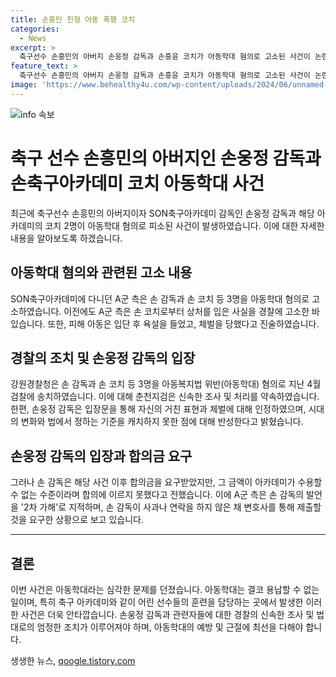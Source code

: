 ```yaml
---
title: 손흥민 친형 아동 폭행 코치
categories:
  - News
excerpt: >
  축구선수 손흥민의 아버지 손웅정 감독과 손흥윤 코치가 아동학대 혐의로 고소된 사건이 논란을 빚고 있다. 피해 아동 측은 학대를 폭로하며, 감독은 거친 행동을 인정했지만, 합의금 요구에 대한 안타까운 합의 실패를 밝히며 반박하고 있다. 축구계를 떠들썩하게 한 이 사건은 계속해서 조사 중이며, 강원경찰청은 아동복지법 위반 혐의로 3명을 검찰에 송치했다. (단어 수: 72)
feature_text: >
  축구선수 손흥민의 아버지 손웅정 감독과 손흥윤 코치가 아동학대 혐의로 고소된 사건이 논란을 빚고 있다. 피해 아동 측은 학대를 폭로하며, 감독은 거친 행동을 인정했지만, 합의금 요구에 대한 안타까운 합의 실패를 밝히며 반박하고 있다. 축구계를 떠들썩하게 한 이 사건은 계속해서 조사 중이며, 강원경찰청은 아동복지법 위반 혐의로 3명을 검찰에 송치했다. (단어 수: 72)
image: 'https://www.behealthy4u.com/wp-content/uploads/2024/06/unnamed-file.png'
---
```


<p><img src="https://www.behealthy4u.com/wp-content/uploads/2024/06/unnamed-file.png" alt="info 속보" /></p>

<h1>축구 선수 손흥민의 아버지인 손웅정 감독과 손축구아카데미 코치 아동학대 사건</h1>

<p data-ke-size="size16">최근에 축구선수 손흥민의 아버지이자 SON축구아카데미 감독인 손웅정 감독과 해당 아카데미의 코치 2명이 아동학대 혐의로 피소된 사건이 발생하였습니다. 이에 대한 자세한 내용을 알아보도록 하겠습니다.</p>

<h2>아동학대 혐의와 관련된 고소 내용</h2>

<p>SON축구아카데미에 다니던 A군 측은 손 감독과 손 코치 등 3명을 아동학대 혐의로 고소하였습니다. 이전에도 A군 측은 손 코치로부터 상처를 입은 사실을 경찰에 고소한 바 있습니다. 또한, 피해 아동은 입단 후 욕설을 들었고, 체벌을 당했다고 진술하였습니다.</p>

<h2>경찰의 조치 및 손웅정 감독의 입장</h2>

<p>강원경찰청은 손 감독과 손 코치 등 3명을 아동복지법 위반(아동학대) 혐의로 지난 4월 검찰에 송치하였습니다. 이에 대해 춘천지검은 신속한 조사 및 처리를 약속하였습니다. 한편, 손웅정 감독은 입장문을 통해 자신의 거친 표현과 체벌에 대해 인정하였으며, 시대의 변화와 법에서 정하는 기준을 캐치하지 못한 점에 대해 반성한다고 밝혔습니다.</p>

<h2>손웅정 감독의 입장과 합의금 요구</h2>

<p>그러나 손 감독은 해당 사건 이후 합의금을 요구받았지만, 그 금액이 아카데미가 수용할 수 없는 수준이라며 합의에 이르지 못했다고 전했습니다. 이에 A군 측은 손 감독의 발언을 '2차 가해'로 지적하며, 손 감독이 사과나 연락을 하지 않은 채 변호사를 통해 제출할 것을 요구한 상황으로 보고 있습니다.</p>

<hr>

<h2>결론</h2>

<p>이번 사건은 아동학대라는 심각한 문제를 던졌습니다. 아동학대는 결코 용납할 수 없는 일이며, 특히 축구 아카데미와 같이 어린 선수들의 훈련을 담당하는 곳에서 발생한 이러한 사건은 더욱 안타깝습니다. 손웅정 감독과 관련자들에 대한 경찰의 신속한 조사 및 법대로의 엄정한 조치가 이루어져야 하며, 아동학대의 예방 및 근절에 최선을 다해야 합니다.</p>
생생한 뉴스, <a href="https://qoogle.tistory.com" rel="dofollow">qoogle.tistory.com</a>


